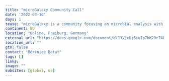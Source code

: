 ```yaml
---
title: "microGalaxy Community Call"
date: '2022-03-10'
days: 1
tease: "microGalaxy is a community focusing on microbial analysis with Galaxy"
continent: EU
location: "Online, Freiburg, Germany"
external_url: "https://docs.google.com/document/d/13VjcUjStuIp7bK29e74k8Nqb7N4lmVcg1ioArEWr254/edit"
location_url: ""
gtn: false
contact: "Bérénice Batut"
tags: []
links:
image: ""
subsites: [global, us]
---
```

